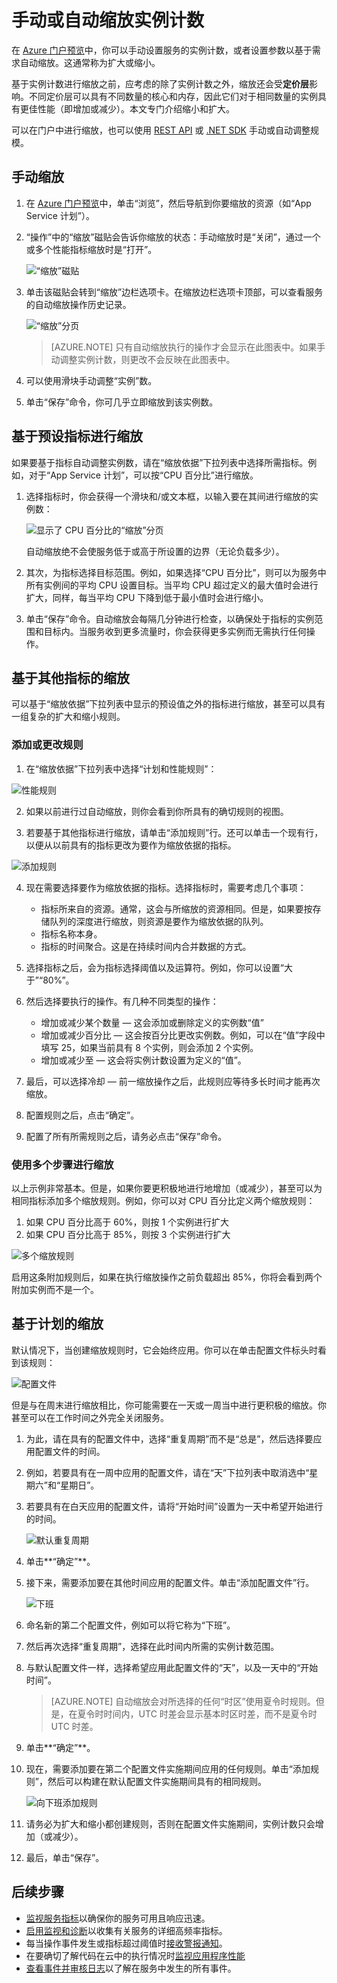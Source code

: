 <properties 
	pageTitle="手动或自动缩放实例计数" 
	description="了解如何在 Azure 中缩放服务。" 
	authors="stepsic-microsoft-com" 
	manager="ronmart" 
	editor="" 
	services="azure-portal" 
	documentationCenter="na"/>

<tags 
	ms.service="azure-portal" 
	ms.date="09/08/2015"
	wacn.date="05/09/2016"/>

# 手动或自动缩放实例计数

在 [Azure 门户预览](https://portal.azure.cn/)中，你可以手动设置服务的实例计数，或者设置参数以基于需求自动缩放。这通常称为扩大或缩小。

基于实例计数进行缩放之前，应考虑的除了实例计数之外，缩放还会受**定价层**影响。不同定价层可以具有不同数量的核心和内存，因此它们对于相同数量的实例具有更佳性能（即增加或减少）。本文专门介绍缩小和扩大。

可以在门户中进行缩放，也可以使用 [REST API](https://msdn.microsoft.com/zh-cn/library/azure/dn931953.aspx) 或 [.NET SDK](https://www.nuget.org/packages/Microsoft.Azure.Insights/) 手动或自动调整规模。

## 手动缩放

1. 在 [Azure 门户预览](https://portal.azure.cn/)中，单击“浏览”，然后导航到你要缩放的资源（如“App Service 计划”）。

2. “操作”中的“缩放”磁贴会告诉你缩放的状态：手动缩放时是“关闭”，通过一个或多个性能指标缩放时是“打开”。

    ![“缩放”磁贴](./media/insights-how-to-scale/Insights_UsageLens.png)

3. 单击该磁贴会转到“缩放”边栏选项卡。在缩放边栏选项卡顶部，可以查看服务的自动缩放操作历史记录。
  
    ![“缩放”分页](./media/insights-how-to-scale/Insights_ScaleBladeDayZero.png)
    
    >[AZURE.NOTE] 只有自动缩放执行的操作才会显示在此图表中。如果手动调整实例计数，则更改不会反映在此图表中。

4. 可以使用滑块手动调整“实例”数。
5. 单击“保存”命令，你可几乎立即缩放到该实例数。 

## 基于预设指标进行缩放

如果要基于指标自动调整实例数，请在“缩放依据”下拉列表中选择所需指标。例如，对于“App Service 计划”，可以按“CPU 百分比”进行缩放。

1. 选择指标时，你会获得一个滑块和/或文本框，以输入要在其间进行缩放的实例数：

    ![显示了 CPU 百分比的“缩放”分页](./media/insights-how-to-scale/Insights_ScaleBladeCPU.png)
    
    自动缩放绝不会使服务低于或高于所设置的边界（无论负载多少）。

2. 其次，为指标选择目标范围。例如，如果选择“CPU 百分比”，则可以为服务中所有实例间的平均 CPU 设置目标。当平均 CPU 超过定义的最大值时会进行扩大，同样，每当平均 CPU 下降到低于最小值时会进行缩小。

3. 单击“保存”命令。自动缩放会每隔几分钟进行检查，以确保处于指标的实例范围和目标内。当服务收到更多流量时，你会获得更多实例而无需执行任何操作。

## 基于其他指标的缩放

可以基于“缩放依据”下拉列表中显示的预设值之外的指标进行缩放，甚至可以具有一组复杂的扩大和缩小规则。

### 添加或更改规则

1. 在“缩放依据”下拉列表中选择“计划和性能规则”：

![性能规则](./media/insights-how-to-scale/Insights_PerformanceRules.png)

2. 如果以前进行过自动缩放，则你会看到你所具有的确切规则的视图。

3. 若要基于其他指标进行缩放，请单击“添加规则”行。还可以单击一个现有行，以便从以前具有的指标更改为要作为缩放依据的指标。

![添加规则](./media/insights-how-to-scale/Insights_AddRule.png)

4. 现在需要选择要作为缩放依据的指标。选择指标时，需要考虑几个事项：
    * 指标所来自的资源。通常，这会与所缩放的资源相同。但是，如果要按存储队列的深度进行缩放，则资源是要作为缩放依据的队列。
    * 指标名称本身。 
    * 指标的时间聚合。这是在持续时间内合并数据的方式。
    
5. 选择指标之后，会为指标选择阈值以及运算符。例如，你可以设置“大于”“80%”。

6. 然后选择要执行的操作。有几种不同类型的操作：
    * 增加或减少某个数量 — 这会添加或删除定义的实例数“值”
    * 增加或减少百分比 — 这会按百分比更改实例数。例如，可以在“值”字段中填写 25，如果当前具有 8 个实例，则会添加 2 个实例。
    * 增加或减少至 — 这会将实例计数设置为定义的“值”。

7. 最后，可以选择冷却 — 前一缩放操作之后，此规则应等待多长时间才能再次缩放。
    
8. 配置规则之后，点击“确定”。

9. 配置了所有所需规则之后，请务必点击“保存”命令。

### 使用多个步骤进行缩放

以上示例非常基本。但是，如果你要更积极地进行地增加（或减少），甚至可以为相同指标添加多个缩放规则。例如，你可以对 CPU 百分比定义两个缩放规则：

1. 如果 CPU 百分比高于 60%，则按 1 个实例进行扩大
2. 如果 CPU 百分比高于 85%，则按 3 个实例进行扩大

![多个缩放规则](./media/insights-how-to-scale/Insights_MultipleScaleRules.png)

启用这条附加规则后，如果在执行缩放操作之前负载超出 85%，你将会看到两个附加实例而不是一个。

## 基于计划的缩放


默认情况下，当创建缩放规则时，它会始终应用。你可以在单击配置文件标头时看到该规则：

![配置文件](./media/insights-how-to-scale/Insights_Profile.png)

但是与在周末进行缩放相比，你可能需要在一天或一周当中进行更积极的缩放。你甚至可以在工作时间之外完全关闭服务。

1. 为此，请在具有的配置文件中，选择“重复周期”而不是“总是”，然后选择要应用配置文件的时间。

2. 例如，若要具有在一周中应用的配置文件，请在“天”下拉列表中取消选中“星期六”和“星期日”。

3. 若要具有在白天应用的配置文件，请将“开始时间”设置为一天中希望开始进行的时间。

    ![默认重复周期](./media/insights-how-to-scale/Insights_ProfileRecurrence.png)

4. 单击**“确定”**。

5. 接下来，需要添加要在其他时间应用的配置文件。单击“添加配置文件”行。 

    ![下班](./media/insights-how-to-scale/Insights_ProfileOffWork.png)

6. 命名新的第二个配置文件，例如可以将它称为“下班”。

7. 然后再次选择“重复周期”，选择在此时间内所需的实例计数范围。

8. 与默认配置文件一样，选择希望应用此配置文件的“天”，以及一天中的“开始时间”。

    >[AZURE.NOTE] 自动缩放会对所选择的任何“时区”使用夏令时规则。但是，在夏令时时间内，UTC 时差会显示基本时区时差，而不是夏令时 UTC 时差。

9. 单击**“确定”**。

10. 现在，需要添加要在第二个配置文件实施期间应用的任何规则。单击“添加规则”，然后可以构建在默认配置文件实施期间具有的相同规则。

    ![向下班添加规则](./media/insights-how-to-scale/Insights_RuleOffWork.png)

11. 请务必为扩大和缩小都创建规则，否则在配置文件实施期间，实例计数只会增加（或减少）。

12. 最后，单击“保存”。

## 后续步骤

* [监视服务指标](/documentation/articles/insights-how-to-customize-monitoring/)以确保你的服务可用且响应迅速。
* [启用监视和诊断](/documentation/articles/insights-how-to-use-diagnostics/)以收集有关服务的详细高频率指标。
* 每当操作事件发生或指标超过阈值时[接收警报通知](/documentation/articles/insights-receive-alert-notifications/)。
* 在要确切了解代码在云中的执行情况时[监视应用程序性能](/documentation/articles/insights-perf-analytics/)
* [查看事件并审核日志](/documentation/articles/insights-debugging-with-events/)以了解在服务中发生的所有事件。

 
<!---HONumber=Mooncake_0503_2016-->